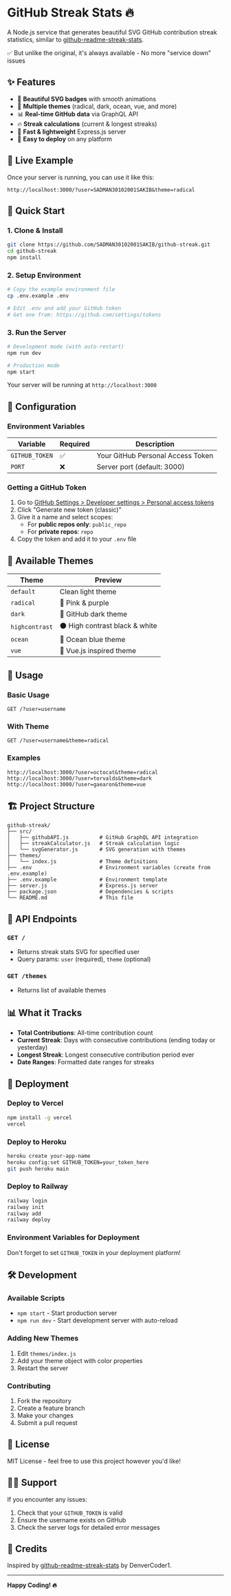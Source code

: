 # GitHub Streak Stats 🔥

A Node.js service that generates beautiful SVG GitHub contribution streak statistics, similar to [github-readme-streak-stats](https://github.com/DenverCoder1/github-readme-streak-stats).

✅ But unlike the original, it's always available - No more "service down" issues

## ✨ Features

- 🎨 **Beautiful SVG badges** with smooth animations
- 🌈 **Multiple themes** (radical, dark, ocean, vue, and more)
- 📊 **Real-time GitHub data** via GraphQL API
- 🔥 **Streak calculations** (current & longest streaks)
- 🚀 **Fast & lightweight** Express.js server
- 🎯 **Easy to deploy** on any platform

## 🎯 Live Example

Once your server is running, you can use it like this:

```
http://localhost:3000/?user=SADMAN30102001SAKIB&theme=radical
```

## 🚀 Quick Start

### 1. Clone & Install

```bash
git clone https://github.com/SADMAN30102001SAKIB/github-streak.git
cd github-streak
npm install
```

### 2. Setup Environment

```bash
# Copy the example environment file
cp .env.example .env

# Edit .env and add your GitHub token
# Get one from: https://github.com/settings/tokens
```

### 3. Run the Server

```bash
# Development mode (with auto-restart)
npm run dev

# Production mode
npm start
```

Your server will be running at `http://localhost:3000`

## 🔧 Configuration

### Environment Variables

| Variable | Required | Description |
|----------|----------|-------------|
| `GITHUB_TOKEN` | ✅ | Your GitHub Personal Access Token |
| `PORT` | ❌ | Server port (default: 3000) |

### Getting a GitHub Token

1. Go to [GitHub Settings > Developer settings > Personal access tokens](https://github.com/settings/tokens)
2. Click "Generate new token (classic)"
3. Give it a name and select scopes:
   - For **public repos only**: `public_repo`
   - For **private repos**: `repo`
4. Copy the token and add it to your `.env` file

## 🎨 Available Themes

| Theme | Preview |
|-------|---------|
| `default` | Clean light theme |
| `radical` | 🌈 Pink & purple |
| `dark` | 🌙 GitHub dark theme |
| `highcontrast` | ⚫ High contrast black & white |
| `ocean` | 🌊 Ocean blue theme |
| `vue` | 💚 Vue.js inspired theme |

## 📖 Usage

### Basic Usage
```
GET /?user=username
```

### With Theme
```
GET /?user=username&theme=radical
```

### Examples
```
http://localhost:3000/?user=octocat&theme=radical
http://localhost:3000/?user=torvalds&theme=dark
http://localhost:3000/?user=gaearon&theme=vue
```

## 🏗️ Project Structure

```
github-streak/
├── src/
│   ├── githubAPI.js          # GitHub GraphQL API integration
│   ├── streakCalculator.js   # Streak calculation logic
│   └── svgGenerator.js       # SVG generation with themes
├── themes/
│   └── index.js              # Theme definitions
├── .env                      # Environment variables (create from .env.example)
├── .env.example              # Environment template
├── server.js                 # Express.js server
├── package.json              # Dependencies & scripts
└── README.md                 # This file
```

## 🔧 API Endpoints

### `GET /`
- Returns streak stats SVG for specified user
- Query params: `user` (required), `theme` (optional)

### `GET /themes`
- Returns list of available themes

## 📊 What it Tracks

- **Total Contributions**: All-time contribution count
- **Current Streak**: Days with consecutive contributions (ending today or yesterday)
- **Longest Streak**: Longest consecutive contribution period ever
- **Date Ranges**: Formatted date ranges for streaks

## 🚀 Deployment

### Deploy to Vercel
```bash
npm install -g vercel
vercel
```

### Deploy to Heroku
```bash
heroku create your-app-name
heroku config:set GITHUB_TOKEN=your_token_here
git push heroku main
```

### Deploy to Railway
```bash
railway login
railway init
railway add
railway deploy
```

### Environment Variables for Deployment
Don't forget to set `GITHUB_TOKEN` in your deployment platform!

## 🛠️ Development

### Available Scripts
- `npm start` - Start production server
- `npm run dev` - Start development server with auto-reload

### Adding New Themes
1. Edit `themes/index.js`
2. Add your theme object with color properties
3. Restart the server

### Contributing
1. Fork the repository
2. Create a feature branch
3. Make your changes
4. Submit a pull request

## 📝 License

MIT License - feel free to use this project however you'd like!

## 🙋‍♂️ Support

If you encounter any issues:
1. Check that your `GITHUB_TOKEN` is valid
2. Ensure the username exists on GitHub
3. Check the server logs for detailed error messages

## 🎉 Credits

Inspired by [github-readme-streak-stats](https://github.com/DenverCoder1/github-readme-streak-stats) by DenverCoder1.

---

**Happy Coding! 🔥**